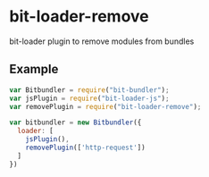 # bit-loader-remove
bit-loader plugin to remove modules from bundles

## Example

``` javascript
var Bitbundler = require("bit-bundler");
var jsPlugin = require("bit-loader-js");
var removePlugin = require("bit-loader-remove");

var bitbundler = new Bitbundler({
  loader: [
    jsPlugin(),
    removePlugin(['http-request'])
  ]
})
```
